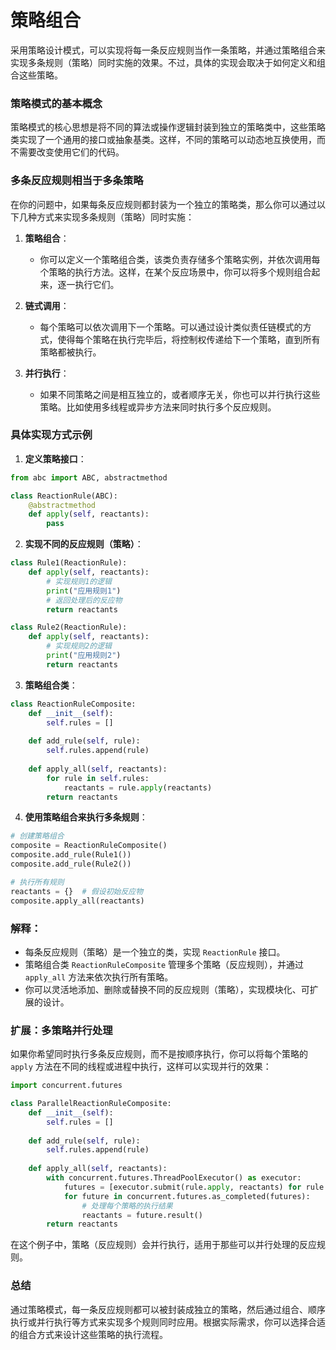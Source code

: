 # 策略组合

采用策略设计模式，可以实现将每一条反应规则当作一条策略，并通过策略组合来实现多条规则（策略）同时实施的效果。不过，具体的实现会取决于如何定义和组合这些策略。

### 策略模式的基本概念
策略模式的核心思想是将不同的算法或操作逻辑封装到独立的策略类中，这些策略类实现了一个通用的接口或抽象基类。这样，不同的策略可以动态地互换使用，而不需要改变使用它们的代码。

### 多条反应规则相当于多条策略
在你的问题中，如果每条反应规则都封装为一个独立的策略类，那么你可以通过以下几种方式来实现多条规则（策略）同时实施：

1. **策略组合**：
   - 你可以定义一个策略组合类，该类负责存储多个策略实例，并依次调用每个策略的执行方法。这样，在某个反应场景中，你可以将多个规则组合起来，逐一执行它们。

2. **链式调用**：
   - 每个策略可以依次调用下一个策略。可以通过设计类似责任链模式的方式，使得每个策略在执行完毕后，将控制权传递给下一个策略，直到所有策略都被执行。
3. **并行执行**：
   - 如果不同策略之间是相互独立的，或者顺序无关，你也可以并行执行这些策略。比如使用多线程或异步方法来同时执行多个反应规则。

### 具体实现方式示例

1. **定义策略接口**：

```python
from abc import ABC, abstractmethod

class ReactionRule(ABC):
    @abstractmethod
    def apply(self, reactants):
        pass
```

2. **实现不同的反应规则（策略）**：

```python
class Rule1(ReactionRule):
    def apply(self, reactants):
        # 实现规则1的逻辑
        print("应用规则1")
        # 返回处理后的反应物
        return reactants

class Rule2(ReactionRule):
    def apply(self, reactants):
        # 实现规则2的逻辑
        print("应用规则2")
        return reactants
```

3. **策略组合类**：

```python
class ReactionRuleComposite:
    def __init__(self):
        self.rules = []
    
    def add_rule(self, rule):
        self.rules.append(rule)
    
    def apply_all(self, reactants):
        for rule in self.rules:
            reactants = rule.apply(reactants)
        return reactants
```

4. **使用策略组合来执行多条规则**：

```python
# 创建策略组合
composite = ReactionRuleComposite()
composite.add_rule(Rule1())
composite.add_rule(Rule2())

# 执行所有规则
reactants = {}  # 假设初始反应物
composite.apply_all(reactants)
```

### 解释：
- 每条反应规则（策略）是一个独立的类，实现 `ReactionRule` 接口。
- 策略组合类 `ReactionRuleComposite` 管理多个策略（反应规则），并通过 `apply_all` 方法来依次执行所有策略。
- 你可以灵活地添加、删除或替换不同的反应规则（策略），实现模块化、可扩展的设计。

### 扩展：多策略并行处理
如果你希望同时执行多条反应规则，而不是按顺序执行，你可以将每个策略的 `apply` 方法在不同的线程或进程中执行，这样可以实现并行的效果：

```python
import concurrent.futures

class ParallelReactionRuleComposite:
    def __init__(self):
        self.rules = []
    
    def add_rule(self, rule):
        self.rules.append(rule)
    
    def apply_all(self, reactants):
        with concurrent.futures.ThreadPoolExecutor() as executor:
            futures = [executor.submit(rule.apply, reactants) for rule in self.rules]
            for future in concurrent.futures.as_completed(futures):
                # 处理每个策略的执行结果
                reactants = future.result()
        return reactants
```

在这个例子中，策略（反应规则）会并行执行，适用于那些可以并行处理的反应规则。

### 总结
通过策略模式，每一条反应规则都可以被封装成独立的策略，然后通过组合、顺序执行或并行执行等方式来实现多个规则同时应用。根据实际需求，你可以选择合适的组合方式来设计这些策略的执行流程。